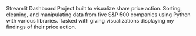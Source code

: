 Streamlit Dashboard Project built to visualize share price action. Sorting, cleaning, and manipulating data from five S&P 500 companies using Python with various libraries. Tasked with giving visualizations displaying  my findings of their price action.
